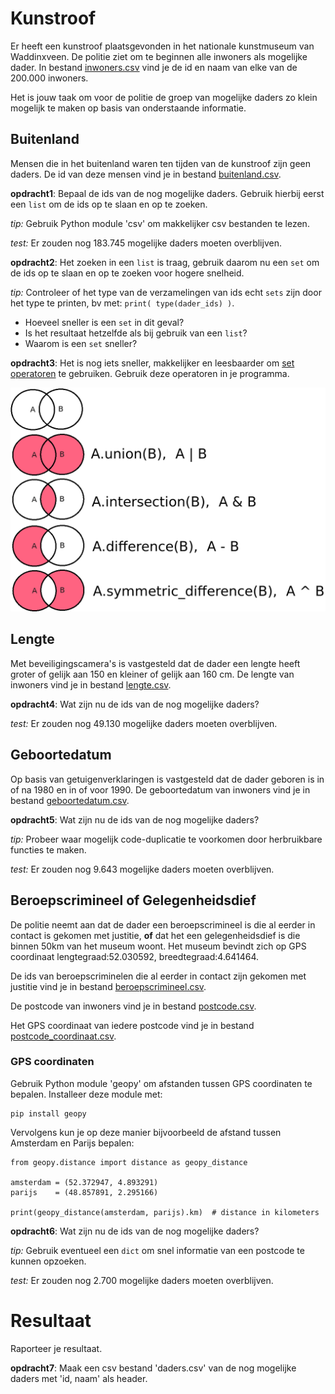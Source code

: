 # Kunstroof
Er heeft een kunstroof plaatsgevonden in het nationale kunstmuseum van
Waddinxveen. De politie ziet om te beginnen alle inwoners als
mogelijke dader. In bestand [inwoners.csv](inwoners.csv) vind je de
id en naam van elke van de 200.000 inwoners.

Het is jouw taak om voor de politie de groep van mogelijke daders zo
klein mogelijk te maken op basis van onderstaande informatie.


## Buitenland
Mensen die in het buitenland waren ten tijden van de kunstroof zijn
geen daders. De id van deze mensen vind je in bestand
[buitenland.csv](buitenland.csv).

**opdracht1**: Bepaal de ids van de nog mogelijke daders. Gebruik
hierbij eerst een `list` om de ids op te slaan en op te zoeken.

*tip:* Gebruik Python module 'csv' om makkelijker csv bestanden te lezen.

*test:* Er zouden nog 183.745 mogelijke daders moeten overblijven.

**opdracht2**: Het zoeken in een `list` is traag, gebruik daarom nu
een `set` om de ids op te slaan en op te zoeken voor hogere snelheid.

*tip:* Controleer of het type van de verzamelingen van ids echt `sets`
zijn door het type te printen, bv met: `print( type(dader_ids) )`.

- Hoeveel sneller is een `set` in dit geval?
- Is het resultaat hetzelfde als bij gebruik van een `list`?
- Waarom is een `set` sneller?

**opdracht3**: Het is nog iets sneller, makkelijker en leesbaarder om
[set operatoren](https://docs.python.org/3/tutorial/datastructures.html#sets)
te gebruiken. Gebruik deze operatoren in je programma.

![set_operators.png](set_operators.png)


## Lengte
Met beveiligingscamera's is vastgesteld dat de dader een lengte heeft
groter of gelijk aan 150 en kleiner of gelijk aan 160 cm. De lengte van
inwoners vind je in bestand [lengte.csv](lengte.csv).

**opdracht4**: Wat zijn nu de ids van de nog mogelijke daders?

*test:* Er zouden nog 49.130 mogelijke daders moeten overblijven.


## Geboortedatum
Op basis van getuigenverklaringen is vastgesteld dat de dader geboren
is in of na 1980 en in of voor 1990. De geboortedatum van inwoners vind
je in bestand [geboortedatum.csv](geboortedatum.csv).

**opdracht5**: Wat zijn nu de ids van de nog mogelijke daders?

*tip:* Probeer waar mogelijk code-duplicatie te voorkomen door
herbruikbare functies te maken.

*test:* Er zouden nog 9.643 mogelijke daders moeten overblijven.


## Beroepscrimineel of Gelegenheidsdief
De politie neemt aan dat de dader een beroepscrimineel is die al
eerder in contact is gekomen met justitie, **of** dat het een
gelegenheidsdief is die binnen 50km van het museum woont. Het museum
bevindt zich op GPS coordinaat lengtegraad:52.030592,
breedtegraad:4.641464.

De ids van beroepscriminelen die al eerder in contact zijn gekomen met
justitie vind je in bestand
[beroepscrimineel.csv](beroepscrimineel.csv).

De postcode van inwoners vind je in bestand
[postcode.csv](postcode.csv).

Het GPS coordinaat van iedere postcode vind je in bestand
[postcode_coordinaat.csv](postcode_coordinaat.csv).

### GPS coordinaten
Gebruik Python module 'geopy' om afstanden tussen GPS coordinaten te
bepalen. Installeer deze module met:

```
pip install geopy
```

Vervolgens kun je op deze manier bijvoorbeeld de afstand tussen
Amsterdam en Parijs bepalen:

```
from geopy.distance import distance as geopy_distance

amsterdam = (52.372947, 4.893291)
parijs    = (48.857891, 2.295166)

print(geopy_distance(amsterdam, parijs).km)  # distance in kilometers
```

**opdracht6**: Wat zijn nu de ids van de nog mogelijke daders?

*tip:* Gebruik eventueel een `dict` om snel informatie van
een postcode te kunnen opzoeken.

*test:* Er zouden nog 2.700 mogelijke daders moeten overblijven.


# Resultaat
Raporteer je resultaat.

**opdracht7**: Maak een csv bestand 'daders.csv' van de nog mogelijke
daders met 'id, naam' als header.
